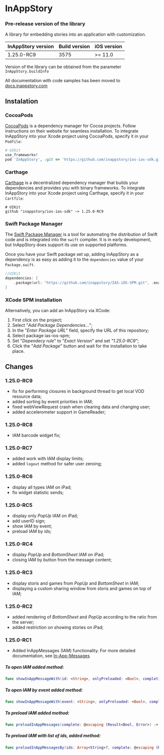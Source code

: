 # InAppStory

### Pre-release version of the library

A library for embedding stories into an application with customization.

| InAppStory version | Build version | iOS version |
|--------------------|---------------|-------------|
| 1.25.0-RC9         | 3575          | >= 11.0     |

Version of the library can be obtained from the parameter `InAppStory.buildInfo`

All documentation with code samples has been moved to [docs.inappstory.com](https://docs.inappstory.com/sdk-guides/ios/how-to-get-started.html)

## Instalation

### CocoaPods

[CocoaPods](https://cocoapods.org) is a dependency manager for Cocoa projects.
Follow instructions on their website for seamless installation.
To integrate InAppStory into your Xcode project using CocoaPods, specify it in your `Podfile`:

```ruby
# UIKit
use_frameworks!
pod 'InAppStory', :git => 'https://github.com/inappstory/ios-ias-sdk.git', :tag => '1.25.0-RC9'
```

### Carthage

[Carthage](https://github.com/Carthage/Carthage) is a decentralized dependency manager that builds your dependencies and provides you with binary frameworks. To integrate InAppStory into your Xcode project using Carthage, specify it in your `Cartfile`:

```ogdl
# UIKit
github "inappstory/ios-ias-sdk" ~> 1.25.0-RC9
```

### Swift Package Manager

The [Swift Package Manager](https://swift.org/package-manager/) is a tool for automating the distribution of Swift code and is integrated into the `swift` compiler. It is in early development, but InAppStory does support its use on supported platforms.

Once you have your Swift package set up, adding InAppStory as a dependency is as easy as adding it to the `dependencies` value of your `Package.swift`.

```swift
//UIKit
dependencies: [
    .package(url: "https://github.com/inappstory/IAS-iOS-SPM.git", .exact("1.25.0-RC9"))
]
```

### XCode SPM installation
Alternatively, you can add an InAppStory via XCode:

1. First click on the project;
2. Select "*Add Package Dependencies...*";
3. In the "*Enter Package URL*" field, specify the URL of this repository;
4. Select package ias-ios-spm;
5. Set "*Dependecy rule*" to "*Exact Version*" and set *"1.25.0-RC9"*;
6. Click the "*Add Package*" button and wait for the installation to take place.


## Changes

### 1.25.0-RC9

- fix for performing closures in background thread to get local VOD resource data;
- added sorting by event priorities in IAM;
- fixed webViewRequest crash when clearing data and changing user;
- added accelerometer support in GameReader;

### 1.25.0-RC8

- IAM barcode widget fix;

### 1.25.0-RC7

- added work with IAM display limits;
- added `logout` method for safer user zeroing;

### 1.25.0-RC6

- display all types IAM on iPad;
- fix widget statistic sends;

### 1.25.0-RC5

- display only *PopUp* IAM on iPad;
- add userID sign;
- show IAM by event;
- preload IAM by ids;

### 1.25.0-RC4

- display *PopUp* and *BottomSheet* IAM on iPad;
- closing IAM by button from the message content;

### 1.25.0-RC3

- display storis and games from *PopUp* and *BottomSheet* in IAM;
- displaying a custom sharing window from storis and games on top of IAM;

### 1.25.0-RC2

- added rendering of *BottomSheet* and *PopUp* according to the ratio from the server;
- added restriction on showing stories on iPad;

### 1.25.0-RC1

- Added InAppMessages (IAM) functionality. For more detailed documentation, see [In-App-Messages](https://docs.inappstory.com/sdk-guides/ios/in-app-messaging.html)
  
##### To open IAM added method:
``` Swift
func showInAppMessageWith(id: <String>, onlyPreloaded: <Bool>, completion: ((_ show: Bool) -> Void)?)
```

##### To open IAM by event added method:
``` Swift
func showInAppMessageWith(event: <String>, onlyPreloaded: <Bool>, completion: ((_ show: Bool) -> Void)?)
```

##### To preload IAM added method:
``` Swift
func preloadInAppMessages(complete: @escaping (Result<Bool, Error>) -> Void)
```

##### To preload IAM with list of ids, added method:
``` Swift
func preloadInAppMessagesBy(ids: Array<String>?, complete: @escaping (Result<Bool, Error>) -> Void) {
```